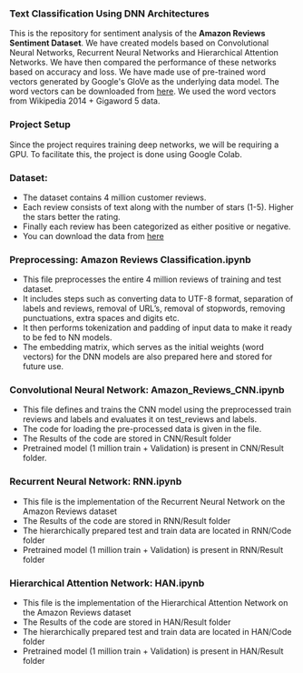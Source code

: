 ### Text Classification Using DNN Architectures
This is the repository for sentiment analysis of the **Amazon Reviews Sentiment Dataset**. We have created models based on Convolutional Neural Networks, Recurrent Neural Networks and Hierarchical Attention Networks. We have then compared the performance of these networks based on accuracy and loss. We have made use of pre-trained word vectors generated by Google's GloVe as the underlying data model. The word vectors can be downloaded from [here](https://nlp.stanford.edu/projects/glove/). We used the word vectors from Wikipedia 2014 + Gigaword 5 data.

### Project Setup
Since the project requires training deep networks, we will be requiring a GPU. To facilitate this, the project is done using Google Colab.

### Dataset:
* The dataset contains 4 million customer reviews.
* Each review consists of text along with the number of stars (1-5). Higher the stars better the rating. 
* Finally each review has been categorized as either positive or negative.
* You can download the data from [here](https://www.kaggle.com/bittlingmayer/amazonreviews)

### Preprocessing: Amazon Reviews Classification.ipynb
* This file preprocesses the entire 4 million reviews of training and test dataset.
* It includes steps such as converting data to UTF-8 format, separation of labels and reviews, removal of URL’s, removal of stopwords, removing punctuations, extra spaces and digits etc. 
* It then performs tokenization and padding of input data to make it ready to be fed to NN models. 
* The embedding matrix, which serves as the initial weights (word vectors) for the DNN models are also prepared here and stored for future use.

### Convolutional Neural Network: Amazon_Reviews_CNN.ipynb
* This file defines and trains the CNN model using the preprocessed train reviews and labels and evaluates it on test_reviews and labels. 
* The code for loading the pre-processed data is given in the file. 
* The Results of the code are stored in CNN/Result folder
* Pretrained model (1 million train + Validation) is present in CNN/Result folder.

### Recurrent Neural Network: RNN.ipynb 
* This file is the implementation of the Recurrent Neural Network on the Amazon Reviews dataset
* The Results of the code are stored in RNN/Result folder
* The hierarchically prepared test and train data are located in RNN/Code folder
* Pretrained model (1 million train + Validation) is present in RNN/Result folder

### Hierarchical Attention Network: HAN.ipynb 
* This file is the implementation of the Hierarchical Attention Network on the Amazon Reviews dataset
* The Results of the code are stored in HAN/Result folder
* The hierarchically prepared test and train data are located in HAN/Code folder
* Pretrained model (1 million train + Validation) is present in HAN/Result folder
